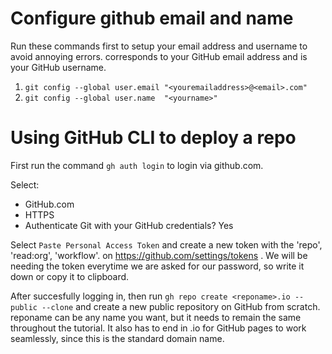 # Configure github email and name
Run these commands first to setup your email address and username to avoid annoying errors. <youremailaddress> corresponds to your GitHub email address and <yourname> is your GitHub username.

1. `git config --global user.email "<youremailaddress>@<email>.com"`
2. `git config --global user.name  "<yourname>"`

# Using GitHub CLI to deploy a repo

First run the command `gh auth login` to login via github.com. 

Select:
- GitHub.com
- HTTPS
- Authenticate Git with your GitHub credentials? Yes


Select `Paste Personal Access Token` and create a new token with the 'repo', 'read:org', 'workflow'. on https://github.com/settings/tokens . We will be needing the token everytime we are asked for our password, so write it down or copy it to clipboard. 

After succesfully logging in, then run `gh repo create <reponame>.io --public --clone` and create a new public repository on GitHub from scratch. reponame can be any name you want, but it needs to remain the same throughout the tutorial. It also has to end in .io for GitHub pages to work seamlessly, since this is the standard domain name.